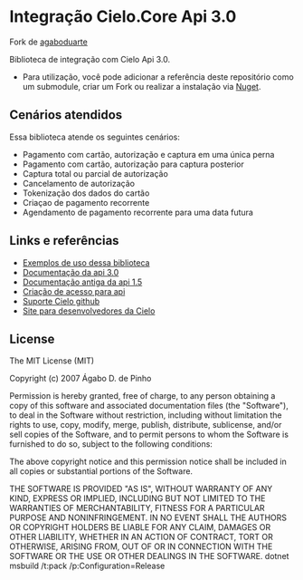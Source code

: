 ﻿# Integração Cielo.Core Api 3.0

Fork de [agaboduarte](https://github.com/agaboduarte/Integracao-Cielo-Api-3.0)

Biblioteca de integração com Cielo Api 3.0. 
- Para utilização, você pode adicionar a referência deste repositório como um submodule, criar um Fork ou realizar a instalação via [Nuget](https://www.nuget.org/packages/CieloSharpAPICore/).

Cenários atendidos 
----

Essa biblioteca atende os seguintes cenários:
- Pagamento com cartão, autorização e captura em uma única perna
- Pagamento com cartão, autorização para captura posterior
- Captura total ou parcial de autorização
- Cancelamento de autorização
- Tokenização dos dados do cartão
- Criaçao de pagamento recorrente
- Agendamento de pagamento recorrente para uma data futura

Links e referências
----
* [Exemplos de uso dessa biblioteca](https://github.com/pavini/CieloSharpAPICore/blob/master/Cielo.Core.Tests/CieloApiTest.cs)
* [Documentação da api 3.0](http://developercielo.github.io/Webservice-3.0)
* [Documentação antiga da api 1.5](http://bit.ly/2bO2Cw2)
* [Criação de acesso para api](https://cadastrosandbox.cieloecommerce.cielo.com.br)
* [Suporte Cielo github](https://github.com/DeveloperCielo)
* [Site para desenvolvedores da Cielo](https://www.cielo.com.br/desenvolvedores)

License
----

The MIT License (MIT)

Copyright (c) 2007 Ágabo D. de Pinho

Permission is hereby granted, free of charge, to any person obtaining a copy of
this software and associated documentation files (the "Software"), to deal in
the Software without restriction, including without limitation the rights to
use, copy, modify, merge, publish, distribute, sublicense, and/or sell copies of
the Software, and to permit persons to whom the Software is furnished to do so,
subject to the following conditions:

The above copyright notice and this permission notice shall be included in all
copies or substantial portions of the Software.

THE SOFTWARE IS PROVIDED "AS IS", WITHOUT WARRANTY OF ANY KIND, EXPRESS OR
IMPLIED, INCLUDING BUT NOT LIMITED TO THE WARRANTIES OF MERCHANTABILITY, FITNESS
FOR A PARTICULAR PURPOSE AND NONINFRINGEMENT. IN NO EVENT SHALL THE AUTHORS OR
COPYRIGHT HOLDERS BE LIABLE FOR ANY CLAIM, DAMAGES OR OTHER LIABILITY, WHETHER
IN AN ACTION OF CONTRACT, TORT OR OTHERWISE, ARISING FROM, OUT OF OR IN
CONNECTION WITH THE SOFTWARE OR THE USE OR OTHER DEALINGS IN THE SOFTWARE.
dotnet msbuild /t:pack /p:Configuration=Release